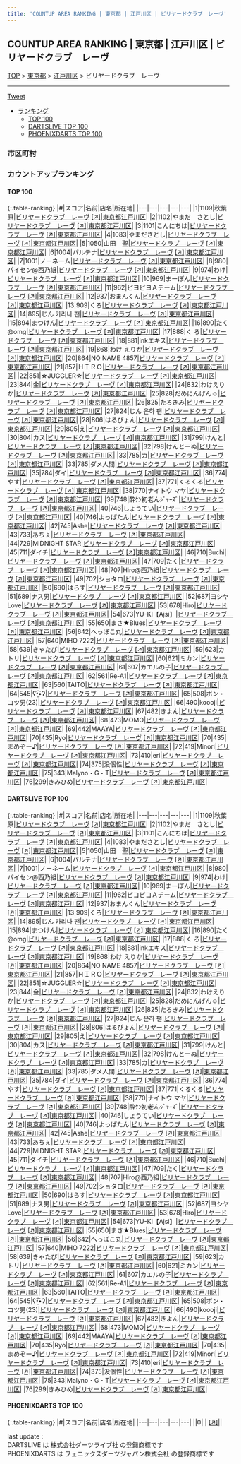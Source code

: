 ```yaml
---
title: 'COUNTUP AREA RANKING | 東京都 | 江戸川区 | ビリヤードクラブ　レーヴ'
---
```

## COUNTUP AREA RANKING | 東京都 | 江戸川区 | ビリヤードクラブ　レーヴ

[TOP](/darts/rank/) > [東京都](/darts/rank/東京都/) > [江戸川区](/darts/rank/東京都/江戸川区/) > ビリヤードクラブ　レーヴ

___

<a href="https://twitter.com/share?ref_src=twsrc%5Etfw" data-text="COUNTUP AREA RANKING | 東京都江戸川区ビリヤードクラブ　レーヴ" class="twitter-share-button" data-hashtags="DARTSLIVE,PHOENIXDARTS,darts,ダーツ" data-show-count="false">Tweet</a>

* [ランキング](#カウントアップランキング)
    * [TOP 100](#top-100)
    * [DARTSLIVE TOP 100](#dartslive-top-100)
    * [PHOENIXDARTS TOP 100](#phoenixdarts-top-100)

### 市区町村

<ul>

</ul>

### カウントアップランキング

#### TOP 100



{:.table-ranking}
|#|スコア|名前|店名|所在地|
|---|---|---|---|---|
|1|1109|<span class="rank-name-dl">秋葉原</span>|<a href="/darts/rank/shops/7b197fdbb8b308600d9b047a20a7ba1e.html">ビリヤードクラブ　レーヴ</a> <a href="https://search.dartslive.com/jp/shop/7b197fdbb8b308600d9b047a20a7ba1e">[↗]</a>|<a href="/darts/rank/東京都/江戸川区">東京都江戸川区</a>|
|2|1102|<span class="rank-name-dl">やまだ　さとし</span>|<a href="/darts/rank/shops/7b197fdbb8b308600d9b047a20a7ba1e.html">ビリヤードクラブ　レーヴ</a> <a href="https://search.dartslive.com/jp/shop/7b197fdbb8b308600d9b047a20a7ba1e">[↗]</a>|<a href="/darts/rank/東京都/江戸川区">東京都江戸川区</a>|
|3|1101|<span class="rank-name-dl">こんにちは</span>|<a href="/darts/rank/shops/7b197fdbb8b308600d9b047a20a7ba1e.html">ビリヤードクラブ　レーヴ</a> <a href="https://search.dartslive.com/jp/shop/7b197fdbb8b308600d9b047a20a7ba1e">[↗]</a>|<a href="/darts/rank/東京都/江戸川区">東京都江戸川区</a>|
|4|1083|<span class="rank-name-dl">やまださとし</span>|<a href="/darts/rank/shops/7b197fdbb8b308600d9b047a20a7ba1e.html">ビリヤードクラブ　レーヴ</a> <a href="https://search.dartslive.com/jp/shop/7b197fdbb8b308600d9b047a20a7ba1e">[↗]</a>|<a href="/darts/rank/東京都/江戸川区">東京都江戸川区</a>|
|5|1050|<span class="rank-name-dl">山田　聖</span>|<a href="/darts/rank/shops/7b197fdbb8b308600d9b047a20a7ba1e.html">ビリヤードクラブ　レーヴ</a> <a href="https://search.dartslive.com/jp/shop/7b197fdbb8b308600d9b047a20a7ba1e">[↗]</a>|<a href="/darts/rank/東京都/江戸川区">東京都江戸川区</a>|
|6|1004|<span class="rank-name-dl">パルテナ</span>|<a href="/darts/rank/shops/7b197fdbb8b308600d9b047a20a7ba1e.html">ビリヤードクラブ　レーヴ</a> <a href="https://search.dartslive.com/jp/shop/7b197fdbb8b308600d9b047a20a7ba1e">[↗]</a>|<a href="/darts/rank/東京都/江戸川区">東京都江戸川区</a>|
|7|1001|<span class="rank-name-dl">ノーネーム</span>|<a href="/darts/rank/shops/7b197fdbb8b308600d9b047a20a7ba1e.html">ビリヤードクラブ　レーヴ</a> <a href="https://search.dartslive.com/jp/shop/7b197fdbb8b308600d9b047a20a7ba1e">[↗]</a>|<a href="/darts/rank/東京都/江戸川区">東京都江戸川区</a>|
|8|980|<span class="rank-name-dl">パイセン@西乃組</span>|<a href="/darts/rank/shops/7b197fdbb8b308600d9b047a20a7ba1e.html">ビリヤードクラブ　レーヴ</a> <a href="https://search.dartslive.com/jp/shop/7b197fdbb8b308600d9b047a20a7ba1e">[↗]</a>|<a href="/darts/rank/東京都/江戸川区">東京都江戸川区</a>|
|9|974|<span class="rank-name-dl">わけ</span>|<a href="/darts/rank/shops/7b197fdbb8b308600d9b047a20a7ba1e.html">ビリヤードクラブ　レーヴ</a> <a href="https://search.dartslive.com/jp/shop/7b197fdbb8b308600d9b047a20a7ba1e">[↗]</a>|<a href="/darts/rank/東京都/江戸川区">東京都江戸川区</a>|
|10|969|<span class="rank-name-dl">まーぽん</span>|<a href="/darts/rank/shops/7b197fdbb8b308600d9b047a20a7ba1e.html">ビリヤードクラブ　レーヴ</a> <a href="https://search.dartslive.com/jp/shop/7b197fdbb8b308600d9b047a20a7ba1e">[↗]</a>|<a href="/darts/rank/東京都/江戸川区">東京都江戸川区</a>|
|11|962|<span class="rank-name-dl">ピヨピヨＡチーム</span>|<a href="/darts/rank/shops/7b197fdbb8b308600d9b047a20a7ba1e.html">ビリヤードクラブ　レーヴ</a> <a href="https://search.dartslive.com/jp/shop/7b197fdbb8b308600d9b047a20a7ba1e">[↗]</a>|<a href="/darts/rank/東京都/江戸川区">東京都江戸川区</a>|
|12|937|<span class="rank-name-dl">おまんくん</span>|<a href="/darts/rank/shops/7b197fdbb8b308600d9b047a20a7ba1e.html">ビリヤードクラブ　レーヴ</a> <a href="https://search.dartslive.com/jp/shop/7b197fdbb8b308600d9b047a20a7ba1e">[↗]</a>|<a href="/darts/rank/東京都/江戸川区">東京都江戸川区</a>|
|13|909|<span class="rank-name-dl">くろ</span>|<a href="/darts/rank/shops/7b197fdbb8b308600d9b047a20a7ba1e.html">ビリヤードクラブ　レーヴ</a> <a href="https://search.dartslive.com/jp/shop/7b197fdbb8b308600d9b047a20a7ba1e">[↗]</a>|<a href="/darts/rank/東京都/江戸川区">東京都江戸川区</a>|
|14|895|<span class="rank-name-dl">じん 카리나 팬</span>|<a href="/darts/rank/shops/7b197fdbb8b308600d9b047a20a7ba1e.html">ビリヤードクラブ　レーヴ</a> <a href="https://search.dartslive.com/jp/shop/7b197fdbb8b308600d9b047a20a7ba1e">[↗]</a>|<a href="/darts/rank/東京都/江戸川区">東京都江戸川区</a>|
|15|894|<span class="rank-name-dl">まつけん</span>|<a href="/darts/rank/shops/7b197fdbb8b308600d9b047a20a7ba1e.html">ビリヤードクラブ　レーヴ</a> <a href="https://search.dartslive.com/jp/shop/7b197fdbb8b308600d9b047a20a7ba1e">[↗]</a>|<a href="/darts/rank/東京都/江戸川区">東京都江戸川区</a>|
|16|890|<span class="rank-name-dl">たく@omg</span>|<a href="/darts/rank/shops/7b197fdbb8b308600d9b047a20a7ba1e.html">ビリヤードクラブ　レーヴ</a> <a href="https://search.dartslive.com/jp/shop/7b197fdbb8b308600d9b047a20a7ba1e">[↗]</a>|<a href="/darts/rank/東京都/江戸川区">東京都江戸川区</a>|
|17|888|<span class="rank-name-dl">く ろ</span>|<a href="/darts/rank/shops/7b197fdbb8b308600d9b047a20a7ba1e.html">ビリヤードクラブ　レーヴ</a> <a href="https://search.dartslive.com/jp/shop/7b197fdbb8b308600d9b047a20a7ba1e">[↗]</a>|<a href="/darts/rank/東京都/江戸川区">東京都江戸川区</a>|
|18|881|<span class="rank-name-dl">inkエキス</span>|<a href="/darts/rank/shops/7b197fdbb8b308600d9b047a20a7ba1e.html">ビリヤードクラブ　レーヴ</a> <a href="https://search.dartslive.com/jp/shop/7b197fdbb8b308600d9b047a20a7ba1e">[↗]</a>|<a href="/darts/rank/東京都/江戸川区">東京都江戸川区</a>|
|19|868|<span class="rank-name-dl">わけ えりか</span>|<a href="/darts/rank/shops/7b197fdbb8b308600d9b047a20a7ba1e.html">ビリヤードクラブ　レーヴ</a> <a href="https://search.dartslive.com/jp/shop/7b197fdbb8b308600d9b047a20a7ba1e">[↗]</a>|<a href="/darts/rank/東京都/江戸川区">東京都江戸川区</a>|
|20|864|<span class="rank-name-dl">NO NAME 4857</span>|<a href="/darts/rank/shops/7b197fdbb8b308600d9b047a20a7ba1e.html">ビリヤードクラブ　レーヴ</a> <a href="https://search.dartslive.com/jp/shop/7b197fdbb8b308600d9b047a20a7ba1e">[↗]</a>|<a href="/darts/rank/東京都/江戸川区">東京都江戸川区</a>|
|21|857|<span class="rank-name-dl">ＨＩＲＯ</span>|<a href="/darts/rank/shops/7b197fdbb8b308600d9b047a20a7ba1e.html">ビリヤードクラブ　レーヴ</a> <a href="https://search.dartslive.com/jp/shop/7b197fdbb8b308600d9b047a20a7ba1e">[↗]</a>|<a href="/darts/rank/東京都/江戸川区">東京都江戸川区</a>|
|22|851|<span class="rank-name-dl">☆JUGGLER☆</span>|<a href="/darts/rank/shops/7b197fdbb8b308600d9b047a20a7ba1e.html">ビリヤードクラブ　レーヴ</a> <a href="https://search.dartslive.com/jp/shop/7b197fdbb8b308600d9b047a20a7ba1e">[↗]</a>|<a href="/darts/rank/東京都/江戸川区">東京都江戸川区</a>|
|23|844|<span class="rank-name-dl">金</span>|<a href="/darts/rank/shops/7b197fdbb8b308600d9b047a20a7ba1e.html">ビリヤードクラブ　レーヴ</a> <a href="https://search.dartslive.com/jp/shop/7b197fdbb8b308600d9b047a20a7ba1e">[↗]</a>|<a href="/darts/rank/東京都/江戸川区">東京都江戸川区</a>|
|24|832|<span class="rank-name-dl">わけえりか</span>|<a href="/darts/rank/shops/7b197fdbb8b308600d9b047a20a7ba1e.html">ビリヤードクラブ　レーヴ</a> <a href="https://search.dartslive.com/jp/shop/7b197fdbb8b308600d9b047a20a7ba1e">[↗]</a>|<a href="/darts/rank/東京都/江戸川区">東京都江戸川区</a>|
|25|828|<span class="rank-name-dl">だめにんげん☺︎</span>|<a href="/darts/rank/shops/7b197fdbb8b308600d9b047a20a7ba1e.html">ビリヤードクラブ　レーヴ</a> <a href="https://search.dartslive.com/jp/shop/7b197fdbb8b308600d9b047a20a7ba1e">[↗]</a>|<a href="/darts/rank/東京都/江戸川区">東京都江戸川区</a>|
|26|825|<span class="rank-name-dl">たろきみ</span>|<a href="/darts/rank/shops/7b197fdbb8b308600d9b047a20a7ba1e.html">ビリヤードクラブ　レーヴ</a> <a href="https://search.dartslive.com/jp/shop/7b197fdbb8b308600d9b047a20a7ba1e">[↗]</a>|<a href="/darts/rank/東京都/江戸川区">東京都江戸川区</a>|
|27|824|<span class="rank-name-dl">じん 은하 팬</span>|<a href="/darts/rank/shops/7b197fdbb8b308600d9b047a20a7ba1e.html">ビリヤードクラブ　レーヴ</a> <a href="https://search.dartslive.com/jp/shop/7b197fdbb8b308600d9b047a20a7ba1e">[↗]</a>|<a href="/darts/rank/東京都/江戸川区">東京都江戸川区</a>|
|28|806|<span class="rank-name-dl">はるぴょん</span>|<a href="/darts/rank/shops/7b197fdbb8b308600d9b047a20a7ba1e.html">ビリヤードクラブ　レーヴ</a> <a href="https://search.dartslive.com/jp/shop/7b197fdbb8b308600d9b047a20a7ba1e">[↗]</a>|<a href="/darts/rank/東京都/江戸川区">東京都江戸川区</a>|
|29|805|<span class="rank-name-dl">え</span>|<a href="/darts/rank/shops/7b197fdbb8b308600d9b047a20a7ba1e.html">ビリヤードクラブ　レーヴ</a> <a href="https://search.dartslive.com/jp/shop/7b197fdbb8b308600d9b047a20a7ba1e">[↗]</a>|<a href="/darts/rank/東京都/江戸川区">東京都江戸川区</a>|
|30|804|<span class="rank-name-dl">カス</span>|<a href="/darts/rank/shops/7b197fdbb8b308600d9b047a20a7ba1e.html">ビリヤードクラブ　レーヴ</a> <a href="https://search.dartslive.com/jp/shop/7b197fdbb8b308600d9b047a20a7ba1e">[↗]</a>|<a href="/darts/rank/東京都/江戸川区">東京都江戸川区</a>|
|31|799|<span class="rank-name-dl">けんと</span>|<a href="/darts/rank/shops/7b197fdbb8b308600d9b047a20a7ba1e.html">ビリヤードクラブ　レーヴ</a> <a href="https://search.dartslive.com/jp/shop/7b197fdbb8b308600d9b047a20a7ba1e">[↗]</a>|<a href="/darts/rank/東京都/江戸川区">東京都江戸川区</a>|
|32|798|<span class="rank-name-dl">けんとーぬ</span>|<a href="/darts/rank/shops/7b197fdbb8b308600d9b047a20a7ba1e.html">ビリヤードクラブ　レーヴ</a> <a href="https://search.dartslive.com/jp/shop/7b197fdbb8b308600d9b047a20a7ba1e">[↗]</a>|<a href="/darts/rank/東京都/江戸川区">東京都江戸川区</a>|
|33|785|<span class="rank-name-dl">カ</span>|<a href="/darts/rank/shops/7b197fdbb8b308600d9b047a20a7ba1e.html">ビリヤードクラブ　レーヴ</a> <a href="https://search.dartslive.com/jp/shop/7b197fdbb8b308600d9b047a20a7ba1e">[↗]</a>|<a href="/darts/rank/東京都/江戸川区">東京都江戸川区</a>|
|33|785|<span class="rank-name-dl">ダメ人間</span>|<a href="/darts/rank/shops/7b197fdbb8b308600d9b047a20a7ba1e.html">ビリヤードクラブ　レーヴ</a> <a href="https://search.dartslive.com/jp/shop/7b197fdbb8b308600d9b047a20a7ba1e">[↗]</a>|<a href="/darts/rank/東京都/江戸川区">東京都江戸川区</a>|
|35|784|<span class="rank-name-dl">ダイ</span>|<a href="/darts/rank/shops/7b197fdbb8b308600d9b047a20a7ba1e.html">ビリヤードクラブ　レーヴ</a> <a href="https://search.dartslive.com/jp/shop/7b197fdbb8b308600d9b047a20a7ba1e">[↗]</a>|<a href="/darts/rank/東京都/江戸川区">東京都江戸川区</a>|
|36|774|<span class="rank-name-dl">やす</span>|<a href="/darts/rank/shops/7b197fdbb8b308600d9b047a20a7ba1e.html">ビリヤードクラブ　レーヴ</a> <a href="https://search.dartslive.com/jp/shop/7b197fdbb8b308600d9b047a20a7ba1e">[↗]</a>|<a href="/darts/rank/東京都/江戸川区">東京都江戸川区</a>|
|37|771|<span class="rank-name-dl">くるくる</span>|<a href="/darts/rank/shops/7b197fdbb8b308600d9b047a20a7ba1e.html">ビリヤードクラブ　レーヴ</a> <a href="https://search.dartslive.com/jp/shop/7b197fdbb8b308600d9b047a20a7ba1e">[↗]</a>|<a href="/darts/rank/東京都/江戸川区">東京都江戸川区</a>|
|38|770|<span class="rank-name-dl">ナイトウ マヤ</span>|<a href="/darts/rank/shops/7b197fdbb8b308600d9b047a20a7ba1e.html">ビリヤードクラブ　レーヴ</a> <a href="https://search.dartslive.com/jp/shop/7b197fdbb8b308600d9b047a20a7ba1e">[↗]</a>|<a href="/darts/rank/東京都/江戸川区">東京都江戸川区</a>|
|39|748|<span class="rank-name-dl">酔ｹﾝ初老んｼﾞｬｰｽﾞ</span>|<a href="/darts/rank/shops/7b197fdbb8b308600d9b047a20a7ba1e.html">ビリヤードクラブ　レーヴ</a> <a href="https://search.dartslive.com/jp/shop/7b197fdbb8b308600d9b047a20a7ba1e">[↗]</a>|<a href="/darts/rank/東京都/江戸川区">東京都江戸川区</a>|
|40|746|<span class="rank-name-dl">しょうてい</span>|<a href="/darts/rank/shops/7b197fdbb8b308600d9b047a20a7ba1e.html">ビリヤードクラブ　レーヴ</a> <a href="https://search.dartslive.com/jp/shop/7b197fdbb8b308600d9b047a20a7ba1e">[↗]</a>|<a href="/darts/rank/東京都/江戸川区">東京都江戸川区</a>|
|40|746|<span class="rank-name-dl">よっぱたん</span>|<a href="/darts/rank/shops/7b197fdbb8b308600d9b047a20a7ba1e.html">ビリヤードクラブ　レーヴ</a> <a href="https://search.dartslive.com/jp/shop/7b197fdbb8b308600d9b047a20a7ba1e">[↗]</a>|<a href="/darts/rank/東京都/江戸川区">東京都江戸川区</a>|
|42|745|<span class="rank-name-dl">Ashe</span>|<a href="/darts/rank/shops/7b197fdbb8b308600d9b047a20a7ba1e.html">ビリヤードクラブ　レーヴ</a> <a href="https://search.dartslive.com/jp/shop/7b197fdbb8b308600d9b047a20a7ba1e">[↗]</a>|<a href="/darts/rank/東京都/江戸川区">東京都江戸川区</a>|
|43|733|<span class="rank-name-dl">あちぇ</span>|<a href="/darts/rank/shops/7b197fdbb8b308600d9b047a20a7ba1e.html">ビリヤードクラブ　レーヴ</a> <a href="https://search.dartslive.com/jp/shop/7b197fdbb8b308600d9b047a20a7ba1e">[↗]</a>|<a href="/darts/rank/東京都/江戸川区">東京都江戸川区</a>|
|44|729|<span class="rank-name-dl">MIDNIGHT STAR</span>|<a href="/darts/rank/shops/7b197fdbb8b308600d9b047a20a7ba1e.html">ビリヤードクラブ　レーヴ</a> <a href="https://search.dartslive.com/jp/shop/7b197fdbb8b308600d9b047a20a7ba1e">[↗]</a>|<a href="/darts/rank/東京都/江戸川区">東京都江戸川区</a>|
|45|711|<span class="rank-name-dl">ダイチ</span>|<a href="/darts/rank/shops/7b197fdbb8b308600d9b047a20a7ba1e.html">ビリヤードクラブ　レーヴ</a> <a href="https://search.dartslive.com/jp/shop/7b197fdbb8b308600d9b047a20a7ba1e">[↗]</a>|<a href="/darts/rank/東京都/江戸川区">東京都江戸川区</a>|
|46|710|<span class="rank-name-dl">Buchi</span>|<a href="/darts/rank/shops/7b197fdbb8b308600d9b047a20a7ba1e.html">ビリヤードクラブ　レーヴ</a> <a href="https://search.dartslive.com/jp/shop/7b197fdbb8b308600d9b047a20a7ba1e">[↗]</a>|<a href="/darts/rank/東京都/江戸川区">東京都江戸川区</a>|
|47|709|<span class="rank-name-dl">たく</span>|<a href="/darts/rank/shops/7b197fdbb8b308600d9b047a20a7ba1e.html">ビリヤードクラブ　レーヴ</a> <a href="https://search.dartslive.com/jp/shop/7b197fdbb8b308600d9b047a20a7ba1e">[↗]</a>|<a href="/darts/rank/東京都/江戸川区">東京都江戸川区</a>|
|48|707|<span class="rank-name-dl">Hiro@西乃組</span>|<a href="/darts/rank/shops/7b197fdbb8b308600d9b047a20a7ba1e.html">ビリヤードクラブ　レーヴ</a> <a href="https://search.dartslive.com/jp/shop/7b197fdbb8b308600d9b047a20a7ba1e">[↗]</a>|<a href="/darts/rank/東京都/江戸川区">東京都江戸川区</a>|
|49|702|<span class="rank-name-dl">ショタロ</span>|<a href="/darts/rank/shops/7b197fdbb8b308600d9b047a20a7ba1e.html">ビリヤードクラブ　レーヴ</a> <a href="https://search.dartslive.com/jp/shop/7b197fdbb8b308600d9b047a20a7ba1e">[↗]</a>|<a href="/darts/rank/東京都/江戸川区">東京都江戸川区</a>|
|50|690|<span class="rank-name-dl">はらす</span>|<a href="/darts/rank/shops/7b197fdbb8b308600d9b047a20a7ba1e.html">ビリヤードクラブ　レーヴ</a> <a href="https://search.dartslive.com/jp/shop/7b197fdbb8b308600d9b047a20a7ba1e">[↗]</a>|<a href="/darts/rank/東京都/江戸川区">東京都江戸川区</a>|
|51|689|<span class="rank-name-dl">ナス男</span>|<a href="/darts/rank/shops/7b197fdbb8b308600d9b047a20a7ba1e.html">ビリヤードクラブ　レーヴ</a> <a href="https://search.dartslive.com/jp/shop/7b197fdbb8b308600d9b047a20a7ba1e">[↗]</a>|<a href="/darts/rank/東京都/江戸川区">東京都江戸川区</a>|
|52|687|<span class="rank-name-dl">ヨシヤLove</span>|<a href="/darts/rank/shops/7b197fdbb8b308600d9b047a20a7ba1e.html">ビリヤードクラブ　レーヴ</a> <a href="https://search.dartslive.com/jp/shop/7b197fdbb8b308600d9b047a20a7ba1e">[↗]</a>|<a href="/darts/rank/東京都/江戸川区">東京都江戸川区</a>|
|53|678|<span class="rank-name-dl">Hiro</span>|<a href="/darts/rank/shops/7b197fdbb8b308600d9b047a20a7ba1e.html">ビリヤードクラブ　レーヴ</a> <a href="https://search.dartslive.com/jp/shop/7b197fdbb8b308600d9b047a20a7ba1e">[↗]</a>|<a href="/darts/rank/東京都/江戸川区">東京都江戸川区</a>|
|54|673|<span class="rank-name-dl">YU-KI【Ajsi】</span>|<a href="/darts/rank/shops/7b197fdbb8b308600d9b047a20a7ba1e.html">ビリヤードクラブ　レーヴ</a> <a href="https://search.dartslive.com/jp/shop/7b197fdbb8b308600d9b047a20a7ba1e">[↗]</a>|<a href="/darts/rank/東京都/江戸川区">東京都江戸川区</a>|
|55|650|<span class="rank-name-dl">まさ★Blues</span>|<a href="/darts/rank/shops/7b197fdbb8b308600d9b047a20a7ba1e.html">ビリヤードクラブ　レーヴ</a> <a href="https://search.dartslive.com/jp/shop/7b197fdbb8b308600d9b047a20a7ba1e">[↗]</a>|<a href="/darts/rank/東京都/江戸川区">東京都江戸川区</a>|
|56|642|<span class="rank-name-dl">へっぽこ丸</span>|<a href="/darts/rank/shops/7b197fdbb8b308600d9b047a20a7ba1e.html">ビリヤードクラブ　レーヴ</a> <a href="https://search.dartslive.com/jp/shop/7b197fdbb8b308600d9b047a20a7ba1e">[↗]</a>|<a href="/darts/rank/東京都/江戸川区">東京都江戸川区</a>|
|57|640|<span class="rank-name-dl">MIHO 7222</span>|<a href="/darts/rank/shops/7b197fdbb8b308600d9b047a20a7ba1e.html">ビリヤードクラブ　レーヴ</a> <a href="https://search.dartslive.com/jp/shop/7b197fdbb8b308600d9b047a20a7ba1e">[↗]</a>|<a href="/darts/rank/東京都/江戸川区">東京都江戸川区</a>|
|58|639|<span class="rank-name-dl">きゃたぴ</span>|<a href="/darts/rank/shops/7b197fdbb8b308600d9b047a20a7ba1e.html">ビリヤードクラブ　レーヴ</a> <a href="https://search.dartslive.com/jp/shop/7b197fdbb8b308600d9b047a20a7ba1e">[↗]</a>|<a href="/darts/rank/東京都/江戸川区">東京都江戸川区</a>|
|59|623|<span class="rank-name-dl">カトリ</span>|<a href="/darts/rank/shops/7b197fdbb8b308600d9b047a20a7ba1e.html">ビリヤードクラブ　レーヴ</a> <a href="https://search.dartslive.com/jp/shop/7b197fdbb8b308600d9b047a20a7ba1e">[↗]</a>|<a href="/darts/rank/東京都/江戸川区">東京都江戸川区</a>|
|60|621|<span class="rank-name-dl">ミカン</span>|<a href="/darts/rank/shops/7b197fdbb8b308600d9b047a20a7ba1e.html">ビリヤードクラブ　レーヴ</a> <a href="https://search.dartslive.com/jp/shop/7b197fdbb8b308600d9b047a20a7ba1e">[↗]</a>|<a href="/darts/rank/東京都/江戸川区">東京都江戸川区</a>|
|61|607|<span class="rank-name-dl">カエルの子</span>|<a href="/darts/rank/shops/7b197fdbb8b308600d9b047a20a7ba1e.html">ビリヤードクラブ　レーヴ</a> <a href="https://search.dartslive.com/jp/shop/7b197fdbb8b308600d9b047a20a7ba1e">[↗]</a>|<a href="/darts/rank/東京都/江戸川区">東京都江戸川区</a>|
|62|561|<span class="rank-name-dl">Re-A1</span>|<a href="/darts/rank/shops/7b197fdbb8b308600d9b047a20a7ba1e.html">ビリヤードクラブ　レーヴ</a> <a href="https://search.dartslive.com/jp/shop/7b197fdbb8b308600d9b047a20a7ba1e">[↗]</a>|<a href="/darts/rank/東京都/江戸川区">東京都江戸川区</a>|
|63|560|<span class="rank-name-dl">TAITO</span>|<a href="/darts/rank/shops/7b197fdbb8b308600d9b047a20a7ba1e.html">ビリヤードクラブ　レーヴ</a> <a href="https://search.dartslive.com/jp/shop/7b197fdbb8b308600d9b047a20a7ba1e">[↗]</a>|<a href="/darts/rank/東京都/江戸川区">東京都江戸川区</a>|
|64|545|<span class="rank-name-dl">ʕ•̫͡•ʔ</span>|<a href="/darts/rank/shops/7b197fdbb8b308600d9b047a20a7ba1e.html">ビリヤードクラブ　レーヴ</a> <a href="https://search.dartslive.com/jp/shop/7b197fdbb8b308600d9b047a20a7ba1e">[↗]</a>|<a href="/darts/rank/東京都/江戸川区">東京都江戸川区</a>|
|65|508|<span class="rank-name-dl">ポン・コツ男(23)</span>|<a href="/darts/rank/shops/7b197fdbb8b308600d9b047a20a7ba1e.html">ビリヤードクラブ　レーヴ</a> <a href="https://search.dartslive.com/jp/shop/7b197fdbb8b308600d9b047a20a7ba1e">[↗]</a>|<a href="/darts/rank/東京都/江戸川区">東京都江戸川区</a>|
|66|490|<span class="rank-name-dl">koooji</span>|<a href="/darts/rank/shops/7b197fdbb8b308600d9b047a20a7ba1e.html">ビリヤードクラブ　レーヴ</a> <a href="https://search.dartslive.com/jp/shop/7b197fdbb8b308600d9b047a20a7ba1e">[↗]</a>|<a href="/darts/rank/東京都/江戸川区">東京都江戸川区</a>|
|67|482|<span class="rank-name-dl">きよん</span>|<a href="/darts/rank/shops/7b197fdbb8b308600d9b047a20a7ba1e.html">ビリヤードクラブ　レーヴ</a> <a href="https://search.dartslive.com/jp/shop/7b197fdbb8b308600d9b047a20a7ba1e">[↗]</a>|<a href="/darts/rank/東京都/江戸川区">東京都江戸川区</a>|
|68|473|<span class="rank-name-dl">MOMO</span>|<a href="/darts/rank/shops/7b197fdbb8b308600d9b047a20a7ba1e.html">ビリヤードクラブ　レーヴ</a> <a href="https://search.dartslive.com/jp/shop/7b197fdbb8b308600d9b047a20a7ba1e">[↗]</a>|<a href="/darts/rank/東京都/江戸川区">東京都江戸川区</a>|
|69|442|<span class="rank-name-dl">MAAYA</span>|<a href="/darts/rank/shops/7b197fdbb8b308600d9b047a20a7ba1e.html">ビリヤードクラブ　レーヴ</a> <a href="https://search.dartslive.com/jp/shop/7b197fdbb8b308600d9b047a20a7ba1e">[↗]</a>|<a href="/darts/rank/東京都/江戸川区">東京都江戸川区</a>|
|70|435|<span class="rank-name-dl">Ryo</span>|<a href="/darts/rank/shops/7b197fdbb8b308600d9b047a20a7ba1e.html">ビリヤードクラブ　レーヴ</a> <a href="https://search.dartslive.com/jp/shop/7b197fdbb8b308600d9b047a20a7ba1e">[↗]</a>|<a href="/darts/rank/東京都/江戸川区">東京都江戸川区</a>|
|70|435|<span class="rank-name-dl">まめぞー♪</span>|<a href="/darts/rank/shops/7b197fdbb8b308600d9b047a20a7ba1e.html">ビリヤードクラブ　レーヴ</a> <a href="https://search.dartslive.com/jp/shop/7b197fdbb8b308600d9b047a20a7ba1e">[↗]</a>|<a href="/darts/rank/東京都/江戸川区">東京都江戸川区</a>|
|72|419|<span class="rank-name-dl">Minori</span>|<a href="/darts/rank/shops/7b197fdbb8b308600d9b047a20a7ba1e.html">ビリヤードクラブ　レーヴ</a> <a href="https://search.dartslive.com/jp/shop/7b197fdbb8b308600d9b047a20a7ba1e">[↗]</a>|<a href="/darts/rank/東京都/江戸川区">東京都江戸川区</a>|
|73|410|<span class="rank-name-dl">eri</span>|<a href="/darts/rank/shops/7b197fdbb8b308600d9b047a20a7ba1e.html">ビリヤードクラブ　レーヴ</a> <a href="https://search.dartslive.com/jp/shop/7b197fdbb8b308600d9b047a20a7ba1e">[↗]</a>|<a href="/darts/rank/東京都/江戸川区">東京都江戸川区</a>|
|74|375|<span class="rank-name-dl">没個性</span>|<a href="/darts/rank/shops/7b197fdbb8b308600d9b047a20a7ba1e.html">ビリヤードクラブ　レーヴ</a> <a href="https://search.dartslive.com/jp/shop/7b197fdbb8b308600d9b047a20a7ba1e">[↗]</a>|<a href="/darts/rank/東京都/江戸川区">東京都江戸川区</a>|
|75|343|<span class="rank-name-dl">Malyno・G・T</span>|<a href="/darts/rank/shops/7b197fdbb8b308600d9b047a20a7ba1e.html">ビリヤードクラブ　レーヴ</a> <a href="https://search.dartslive.com/jp/shop/7b197fdbb8b308600d9b047a20a7ba1e">[↗]</a>|<a href="/darts/rank/東京都/江戸川区">東京都江戸川区</a>|
|76|299|<span class="rank-name-dl">きみひめ</span>|<a href="/darts/rank/shops/7b197fdbb8b308600d9b047a20a7ba1e.html">ビリヤードクラブ　レーヴ</a> <a href="https://search.dartslive.com/jp/shop/7b197fdbb8b308600d9b047a20a7ba1e">[↗]</a>|<a href="/darts/rank/東京都/江戸川区">東京都江戸川区</a>|


#### DARTSLIVE TOP 100



{:.table-ranking}
|#|スコア|名前|店名|所在地|
|---|---|---|---|---|
|1|1109|<span class="rank-name-dl">秋葉原</span>|<a href="/darts/rank/shops/7b197fdbb8b308600d9b047a20a7ba1e.html">ビリヤードクラブ　レーヴ</a> <a href="https://search.dartslive.com/jp/shop/7b197fdbb8b308600d9b047a20a7ba1e">[↗]</a>|<a href="/darts/rank/東京都/江戸川区">東京都江戸川区</a>|
|2|1102|<span class="rank-name-dl">やまだ　さとし</span>|<a href="/darts/rank/shops/7b197fdbb8b308600d9b047a20a7ba1e.html">ビリヤードクラブ　レーヴ</a> <a href="https://search.dartslive.com/jp/shop/7b197fdbb8b308600d9b047a20a7ba1e">[↗]</a>|<a href="/darts/rank/東京都/江戸川区">東京都江戸川区</a>|
|3|1101|<span class="rank-name-dl">こんにちは</span>|<a href="/darts/rank/shops/7b197fdbb8b308600d9b047a20a7ba1e.html">ビリヤードクラブ　レーヴ</a> <a href="https://search.dartslive.com/jp/shop/7b197fdbb8b308600d9b047a20a7ba1e">[↗]</a>|<a href="/darts/rank/東京都/江戸川区">東京都江戸川区</a>|
|4|1083|<span class="rank-name-dl">やまださとし</span>|<a href="/darts/rank/shops/7b197fdbb8b308600d9b047a20a7ba1e.html">ビリヤードクラブ　レーヴ</a> <a href="https://search.dartslive.com/jp/shop/7b197fdbb8b308600d9b047a20a7ba1e">[↗]</a>|<a href="/darts/rank/東京都/江戸川区">東京都江戸川区</a>|
|5|1050|<span class="rank-name-dl">山田　聖</span>|<a href="/darts/rank/shops/7b197fdbb8b308600d9b047a20a7ba1e.html">ビリヤードクラブ　レーヴ</a> <a href="https://search.dartslive.com/jp/shop/7b197fdbb8b308600d9b047a20a7ba1e">[↗]</a>|<a href="/darts/rank/東京都/江戸川区">東京都江戸川区</a>|
|6|1004|<span class="rank-name-dl">パルテナ</span>|<a href="/darts/rank/shops/7b197fdbb8b308600d9b047a20a7ba1e.html">ビリヤードクラブ　レーヴ</a> <a href="https://search.dartslive.com/jp/shop/7b197fdbb8b308600d9b047a20a7ba1e">[↗]</a>|<a href="/darts/rank/東京都/江戸川区">東京都江戸川区</a>|
|7|1001|<span class="rank-name-dl">ノーネーム</span>|<a href="/darts/rank/shops/7b197fdbb8b308600d9b047a20a7ba1e.html">ビリヤードクラブ　レーヴ</a> <a href="https://search.dartslive.com/jp/shop/7b197fdbb8b308600d9b047a20a7ba1e">[↗]</a>|<a href="/darts/rank/東京都/江戸川区">東京都江戸川区</a>|
|8|980|<span class="rank-name-dl">パイセン@西乃組</span>|<a href="/darts/rank/shops/7b197fdbb8b308600d9b047a20a7ba1e.html">ビリヤードクラブ　レーヴ</a> <a href="https://search.dartslive.com/jp/shop/7b197fdbb8b308600d9b047a20a7ba1e">[↗]</a>|<a href="/darts/rank/東京都/江戸川区">東京都江戸川区</a>|
|9|974|<span class="rank-name-dl">わけ</span>|<a href="/darts/rank/shops/7b197fdbb8b308600d9b047a20a7ba1e.html">ビリヤードクラブ　レーヴ</a> <a href="https://search.dartslive.com/jp/shop/7b197fdbb8b308600d9b047a20a7ba1e">[↗]</a>|<a href="/darts/rank/東京都/江戸川区">東京都江戸川区</a>|
|10|969|<span class="rank-name-dl">まーぽん</span>|<a href="/darts/rank/shops/7b197fdbb8b308600d9b047a20a7ba1e.html">ビリヤードクラブ　レーヴ</a> <a href="https://search.dartslive.com/jp/shop/7b197fdbb8b308600d9b047a20a7ba1e">[↗]</a>|<a href="/darts/rank/東京都/江戸川区">東京都江戸川区</a>|
|11|962|<span class="rank-name-dl">ピヨピヨＡチーム</span>|<a href="/darts/rank/shops/7b197fdbb8b308600d9b047a20a7ba1e.html">ビリヤードクラブ　レーヴ</a> <a href="https://search.dartslive.com/jp/shop/7b197fdbb8b308600d9b047a20a7ba1e">[↗]</a>|<a href="/darts/rank/東京都/江戸川区">東京都江戸川区</a>|
|12|937|<span class="rank-name-dl">おまんくん</span>|<a href="/darts/rank/shops/7b197fdbb8b308600d9b047a20a7ba1e.html">ビリヤードクラブ　レーヴ</a> <a href="https://search.dartslive.com/jp/shop/7b197fdbb8b308600d9b047a20a7ba1e">[↗]</a>|<a href="/darts/rank/東京都/江戸川区">東京都江戸川区</a>|
|13|909|<span class="rank-name-dl">くろ</span>|<a href="/darts/rank/shops/7b197fdbb8b308600d9b047a20a7ba1e.html">ビリヤードクラブ　レーヴ</a> <a href="https://search.dartslive.com/jp/shop/7b197fdbb8b308600d9b047a20a7ba1e">[↗]</a>|<a href="/darts/rank/東京都/江戸川区">東京都江戸川区</a>|
|14|895|<span class="rank-name-dl">じん 카리나 팬</span>|<a href="/darts/rank/shops/7b197fdbb8b308600d9b047a20a7ba1e.html">ビリヤードクラブ　レーヴ</a> <a href="https://search.dartslive.com/jp/shop/7b197fdbb8b308600d9b047a20a7ba1e">[↗]</a>|<a href="/darts/rank/東京都/江戸川区">東京都江戸川区</a>|
|15|894|<span class="rank-name-dl">まつけん</span>|<a href="/darts/rank/shops/7b197fdbb8b308600d9b047a20a7ba1e.html">ビリヤードクラブ　レーヴ</a> <a href="https://search.dartslive.com/jp/shop/7b197fdbb8b308600d9b047a20a7ba1e">[↗]</a>|<a href="/darts/rank/東京都/江戸川区">東京都江戸川区</a>|
|16|890|<span class="rank-name-dl">たく@omg</span>|<a href="/darts/rank/shops/7b197fdbb8b308600d9b047a20a7ba1e.html">ビリヤードクラブ　レーヴ</a> <a href="https://search.dartslive.com/jp/shop/7b197fdbb8b308600d9b047a20a7ba1e">[↗]</a>|<a href="/darts/rank/東京都/江戸川区">東京都江戸川区</a>|
|17|888|<span class="rank-name-dl">く ろ</span>|<a href="/darts/rank/shops/7b197fdbb8b308600d9b047a20a7ba1e.html">ビリヤードクラブ　レーヴ</a> <a href="https://search.dartslive.com/jp/shop/7b197fdbb8b308600d9b047a20a7ba1e">[↗]</a>|<a href="/darts/rank/東京都/江戸川区">東京都江戸川区</a>|
|18|881|<span class="rank-name-dl">inkエキス</span>|<a href="/darts/rank/shops/7b197fdbb8b308600d9b047a20a7ba1e.html">ビリヤードクラブ　レーヴ</a> <a href="https://search.dartslive.com/jp/shop/7b197fdbb8b308600d9b047a20a7ba1e">[↗]</a>|<a href="/darts/rank/東京都/江戸川区">東京都江戸川区</a>|
|19|868|<span class="rank-name-dl">わけ えりか</span>|<a href="/darts/rank/shops/7b197fdbb8b308600d9b047a20a7ba1e.html">ビリヤードクラブ　レーヴ</a> <a href="https://search.dartslive.com/jp/shop/7b197fdbb8b308600d9b047a20a7ba1e">[↗]</a>|<a href="/darts/rank/東京都/江戸川区">東京都江戸川区</a>|
|20|864|<span class="rank-name-dl">NO NAME 4857</span>|<a href="/darts/rank/shops/7b197fdbb8b308600d9b047a20a7ba1e.html">ビリヤードクラブ　レーヴ</a> <a href="https://search.dartslive.com/jp/shop/7b197fdbb8b308600d9b047a20a7ba1e">[↗]</a>|<a href="/darts/rank/東京都/江戸川区">東京都江戸川区</a>|
|21|857|<span class="rank-name-dl">ＨＩＲＯ</span>|<a href="/darts/rank/shops/7b197fdbb8b308600d9b047a20a7ba1e.html">ビリヤードクラブ　レーヴ</a> <a href="https://search.dartslive.com/jp/shop/7b197fdbb8b308600d9b047a20a7ba1e">[↗]</a>|<a href="/darts/rank/東京都/江戸川区">東京都江戸川区</a>|
|22|851|<span class="rank-name-dl">☆JUGGLER☆</span>|<a href="/darts/rank/shops/7b197fdbb8b308600d9b047a20a7ba1e.html">ビリヤードクラブ　レーヴ</a> <a href="https://search.dartslive.com/jp/shop/7b197fdbb8b308600d9b047a20a7ba1e">[↗]</a>|<a href="/darts/rank/東京都/江戸川区">東京都江戸川区</a>|
|23|844|<span class="rank-name-dl">金</span>|<a href="/darts/rank/shops/7b197fdbb8b308600d9b047a20a7ba1e.html">ビリヤードクラブ　レーヴ</a> <a href="https://search.dartslive.com/jp/shop/7b197fdbb8b308600d9b047a20a7ba1e">[↗]</a>|<a href="/darts/rank/東京都/江戸川区">東京都江戸川区</a>|
|24|832|<span class="rank-name-dl">わけえりか</span>|<a href="/darts/rank/shops/7b197fdbb8b308600d9b047a20a7ba1e.html">ビリヤードクラブ　レーヴ</a> <a href="https://search.dartslive.com/jp/shop/7b197fdbb8b308600d9b047a20a7ba1e">[↗]</a>|<a href="/darts/rank/東京都/江戸川区">東京都江戸川区</a>|
|25|828|<span class="rank-name-dl">だめにんげん☺︎</span>|<a href="/darts/rank/shops/7b197fdbb8b308600d9b047a20a7ba1e.html">ビリヤードクラブ　レーヴ</a> <a href="https://search.dartslive.com/jp/shop/7b197fdbb8b308600d9b047a20a7ba1e">[↗]</a>|<a href="/darts/rank/東京都/江戸川区">東京都江戸川区</a>|
|26|825|<span class="rank-name-dl">たろきみ</span>|<a href="/darts/rank/shops/7b197fdbb8b308600d9b047a20a7ba1e.html">ビリヤードクラブ　レーヴ</a> <a href="https://search.dartslive.com/jp/shop/7b197fdbb8b308600d9b047a20a7ba1e">[↗]</a>|<a href="/darts/rank/東京都/江戸川区">東京都江戸川区</a>|
|27|824|<span class="rank-name-dl">じん 은하 팬</span>|<a href="/darts/rank/shops/7b197fdbb8b308600d9b047a20a7ba1e.html">ビリヤードクラブ　レーヴ</a> <a href="https://search.dartslive.com/jp/shop/7b197fdbb8b308600d9b047a20a7ba1e">[↗]</a>|<a href="/darts/rank/東京都/江戸川区">東京都江戸川区</a>|
|28|806|<span class="rank-name-dl">はるぴょん</span>|<a href="/darts/rank/shops/7b197fdbb8b308600d9b047a20a7ba1e.html">ビリヤードクラブ　レーヴ</a> <a href="https://search.dartslive.com/jp/shop/7b197fdbb8b308600d9b047a20a7ba1e">[↗]</a>|<a href="/darts/rank/東京都/江戸川区">東京都江戸川区</a>|
|29|805|<span class="rank-name-dl">え</span>|<a href="/darts/rank/shops/7b197fdbb8b308600d9b047a20a7ba1e.html">ビリヤードクラブ　レーヴ</a> <a href="https://search.dartslive.com/jp/shop/7b197fdbb8b308600d9b047a20a7ba1e">[↗]</a>|<a href="/darts/rank/東京都/江戸川区">東京都江戸川区</a>|
|30|804|<span class="rank-name-dl">カス</span>|<a href="/darts/rank/shops/7b197fdbb8b308600d9b047a20a7ba1e.html">ビリヤードクラブ　レーヴ</a> <a href="https://search.dartslive.com/jp/shop/7b197fdbb8b308600d9b047a20a7ba1e">[↗]</a>|<a href="/darts/rank/東京都/江戸川区">東京都江戸川区</a>|
|31|799|<span class="rank-name-dl">けんと</span>|<a href="/darts/rank/shops/7b197fdbb8b308600d9b047a20a7ba1e.html">ビリヤードクラブ　レーヴ</a> <a href="https://search.dartslive.com/jp/shop/7b197fdbb8b308600d9b047a20a7ba1e">[↗]</a>|<a href="/darts/rank/東京都/江戸川区">東京都江戸川区</a>|
|32|798|<span class="rank-name-dl">けんとーぬ</span>|<a href="/darts/rank/shops/7b197fdbb8b308600d9b047a20a7ba1e.html">ビリヤードクラブ　レーヴ</a> <a href="https://search.dartslive.com/jp/shop/7b197fdbb8b308600d9b047a20a7ba1e">[↗]</a>|<a href="/darts/rank/東京都/江戸川区">東京都江戸川区</a>|
|33|785|<span class="rank-name-dl">カ</span>|<a href="/darts/rank/shops/7b197fdbb8b308600d9b047a20a7ba1e.html">ビリヤードクラブ　レーヴ</a> <a href="https://search.dartslive.com/jp/shop/7b197fdbb8b308600d9b047a20a7ba1e">[↗]</a>|<a href="/darts/rank/東京都/江戸川区">東京都江戸川区</a>|
|33|785|<span class="rank-name-dl">ダメ人間</span>|<a href="/darts/rank/shops/7b197fdbb8b308600d9b047a20a7ba1e.html">ビリヤードクラブ　レーヴ</a> <a href="https://search.dartslive.com/jp/shop/7b197fdbb8b308600d9b047a20a7ba1e">[↗]</a>|<a href="/darts/rank/東京都/江戸川区">東京都江戸川区</a>|
|35|784|<span class="rank-name-dl">ダイ</span>|<a href="/darts/rank/shops/7b197fdbb8b308600d9b047a20a7ba1e.html">ビリヤードクラブ　レーヴ</a> <a href="https://search.dartslive.com/jp/shop/7b197fdbb8b308600d9b047a20a7ba1e">[↗]</a>|<a href="/darts/rank/東京都/江戸川区">東京都江戸川区</a>|
|36|774|<span class="rank-name-dl">やす</span>|<a href="/darts/rank/shops/7b197fdbb8b308600d9b047a20a7ba1e.html">ビリヤードクラブ　レーヴ</a> <a href="https://search.dartslive.com/jp/shop/7b197fdbb8b308600d9b047a20a7ba1e">[↗]</a>|<a href="/darts/rank/東京都/江戸川区">東京都江戸川区</a>|
|37|771|<span class="rank-name-dl">くるくる</span>|<a href="/darts/rank/shops/7b197fdbb8b308600d9b047a20a7ba1e.html">ビリヤードクラブ　レーヴ</a> <a href="https://search.dartslive.com/jp/shop/7b197fdbb8b308600d9b047a20a7ba1e">[↗]</a>|<a href="/darts/rank/東京都/江戸川区">東京都江戸川区</a>|
|38|770|<span class="rank-name-dl">ナイトウ マヤ</span>|<a href="/darts/rank/shops/7b197fdbb8b308600d9b047a20a7ba1e.html">ビリヤードクラブ　レーヴ</a> <a href="https://search.dartslive.com/jp/shop/7b197fdbb8b308600d9b047a20a7ba1e">[↗]</a>|<a href="/darts/rank/東京都/江戸川区">東京都江戸川区</a>|
|39|748|<span class="rank-name-dl">酔ｹﾝ初老んｼﾞｬｰｽﾞ</span>|<a href="/darts/rank/shops/7b197fdbb8b308600d9b047a20a7ba1e.html">ビリヤードクラブ　レーヴ</a> <a href="https://search.dartslive.com/jp/shop/7b197fdbb8b308600d9b047a20a7ba1e">[↗]</a>|<a href="/darts/rank/東京都/江戸川区">東京都江戸川区</a>|
|40|746|<span class="rank-name-dl">しょうてい</span>|<a href="/darts/rank/shops/7b197fdbb8b308600d9b047a20a7ba1e.html">ビリヤードクラブ　レーヴ</a> <a href="https://search.dartslive.com/jp/shop/7b197fdbb8b308600d9b047a20a7ba1e">[↗]</a>|<a href="/darts/rank/東京都/江戸川区">東京都江戸川区</a>|
|40|746|<span class="rank-name-dl">よっぱたん</span>|<a href="/darts/rank/shops/7b197fdbb8b308600d9b047a20a7ba1e.html">ビリヤードクラブ　レーヴ</a> <a href="https://search.dartslive.com/jp/shop/7b197fdbb8b308600d9b047a20a7ba1e">[↗]</a>|<a href="/darts/rank/東京都/江戸川区">東京都江戸川区</a>|
|42|745|<span class="rank-name-dl">Ashe</span>|<a href="/darts/rank/shops/7b197fdbb8b308600d9b047a20a7ba1e.html">ビリヤードクラブ　レーヴ</a> <a href="https://search.dartslive.com/jp/shop/7b197fdbb8b308600d9b047a20a7ba1e">[↗]</a>|<a href="/darts/rank/東京都/江戸川区">東京都江戸川区</a>|
|43|733|<span class="rank-name-dl">あちぇ</span>|<a href="/darts/rank/shops/7b197fdbb8b308600d9b047a20a7ba1e.html">ビリヤードクラブ　レーヴ</a> <a href="https://search.dartslive.com/jp/shop/7b197fdbb8b308600d9b047a20a7ba1e">[↗]</a>|<a href="/darts/rank/東京都/江戸川区">東京都江戸川区</a>|
|44|729|<span class="rank-name-dl">MIDNIGHT STAR</span>|<a href="/darts/rank/shops/7b197fdbb8b308600d9b047a20a7ba1e.html">ビリヤードクラブ　レーヴ</a> <a href="https://search.dartslive.com/jp/shop/7b197fdbb8b308600d9b047a20a7ba1e">[↗]</a>|<a href="/darts/rank/東京都/江戸川区">東京都江戸川区</a>|
|45|711|<span class="rank-name-dl">ダイチ</span>|<a href="/darts/rank/shops/7b197fdbb8b308600d9b047a20a7ba1e.html">ビリヤードクラブ　レーヴ</a> <a href="https://search.dartslive.com/jp/shop/7b197fdbb8b308600d9b047a20a7ba1e">[↗]</a>|<a href="/darts/rank/東京都/江戸川区">東京都江戸川区</a>|
|46|710|<span class="rank-name-dl">Buchi</span>|<a href="/darts/rank/shops/7b197fdbb8b308600d9b047a20a7ba1e.html">ビリヤードクラブ　レーヴ</a> <a href="https://search.dartslive.com/jp/shop/7b197fdbb8b308600d9b047a20a7ba1e">[↗]</a>|<a href="/darts/rank/東京都/江戸川区">東京都江戸川区</a>|
|47|709|<span class="rank-name-dl">たく</span>|<a href="/darts/rank/shops/7b197fdbb8b308600d9b047a20a7ba1e.html">ビリヤードクラブ　レーヴ</a> <a href="https://search.dartslive.com/jp/shop/7b197fdbb8b308600d9b047a20a7ba1e">[↗]</a>|<a href="/darts/rank/東京都/江戸川区">東京都江戸川区</a>|
|48|707|<span class="rank-name-dl">Hiro@西乃組</span>|<a href="/darts/rank/shops/7b197fdbb8b308600d9b047a20a7ba1e.html">ビリヤードクラブ　レーヴ</a> <a href="https://search.dartslive.com/jp/shop/7b197fdbb8b308600d9b047a20a7ba1e">[↗]</a>|<a href="/darts/rank/東京都/江戸川区">東京都江戸川区</a>|
|49|702|<span class="rank-name-dl">ショタロ</span>|<a href="/darts/rank/shops/7b197fdbb8b308600d9b047a20a7ba1e.html">ビリヤードクラブ　レーヴ</a> <a href="https://search.dartslive.com/jp/shop/7b197fdbb8b308600d9b047a20a7ba1e">[↗]</a>|<a href="/darts/rank/東京都/江戸川区">東京都江戸川区</a>|
|50|690|<span class="rank-name-dl">はらす</span>|<a href="/darts/rank/shops/7b197fdbb8b308600d9b047a20a7ba1e.html">ビリヤードクラブ　レーヴ</a> <a href="https://search.dartslive.com/jp/shop/7b197fdbb8b308600d9b047a20a7ba1e">[↗]</a>|<a href="/darts/rank/東京都/江戸川区">東京都江戸川区</a>|
|51|689|<span class="rank-name-dl">ナス男</span>|<a href="/darts/rank/shops/7b197fdbb8b308600d9b047a20a7ba1e.html">ビリヤードクラブ　レーヴ</a> <a href="https://search.dartslive.com/jp/shop/7b197fdbb8b308600d9b047a20a7ba1e">[↗]</a>|<a href="/darts/rank/東京都/江戸川区">東京都江戸川区</a>|
|52|687|<span class="rank-name-dl">ヨシヤLove</span>|<a href="/darts/rank/shops/7b197fdbb8b308600d9b047a20a7ba1e.html">ビリヤードクラブ　レーヴ</a> <a href="https://search.dartslive.com/jp/shop/7b197fdbb8b308600d9b047a20a7ba1e">[↗]</a>|<a href="/darts/rank/東京都/江戸川区">東京都江戸川区</a>|
|53|678|<span class="rank-name-dl">Hiro</span>|<a href="/darts/rank/shops/7b197fdbb8b308600d9b047a20a7ba1e.html">ビリヤードクラブ　レーヴ</a> <a href="https://search.dartslive.com/jp/shop/7b197fdbb8b308600d9b047a20a7ba1e">[↗]</a>|<a href="/darts/rank/東京都/江戸川区">東京都江戸川区</a>|
|54|673|<span class="rank-name-dl">YU-KI【Ajsi】</span>|<a href="/darts/rank/shops/7b197fdbb8b308600d9b047a20a7ba1e.html">ビリヤードクラブ　レーヴ</a> <a href="https://search.dartslive.com/jp/shop/7b197fdbb8b308600d9b047a20a7ba1e">[↗]</a>|<a href="/darts/rank/東京都/江戸川区">東京都江戸川区</a>|
|55|650|<span class="rank-name-dl">まさ★Blues</span>|<a href="/darts/rank/shops/7b197fdbb8b308600d9b047a20a7ba1e.html">ビリヤードクラブ　レーヴ</a> <a href="https://search.dartslive.com/jp/shop/7b197fdbb8b308600d9b047a20a7ba1e">[↗]</a>|<a href="/darts/rank/東京都/江戸川区">東京都江戸川区</a>|
|56|642|<span class="rank-name-dl">へっぽこ丸</span>|<a href="/darts/rank/shops/7b197fdbb8b308600d9b047a20a7ba1e.html">ビリヤードクラブ　レーヴ</a> <a href="https://search.dartslive.com/jp/shop/7b197fdbb8b308600d9b047a20a7ba1e">[↗]</a>|<a href="/darts/rank/東京都/江戸川区">東京都江戸川区</a>|
|57|640|<span class="rank-name-dl">MIHO 7222</span>|<a href="/darts/rank/shops/7b197fdbb8b308600d9b047a20a7ba1e.html">ビリヤードクラブ　レーヴ</a> <a href="https://search.dartslive.com/jp/shop/7b197fdbb8b308600d9b047a20a7ba1e">[↗]</a>|<a href="/darts/rank/東京都/江戸川区">東京都江戸川区</a>|
|58|639|<span class="rank-name-dl">きゃたぴ</span>|<a href="/darts/rank/shops/7b197fdbb8b308600d9b047a20a7ba1e.html">ビリヤードクラブ　レーヴ</a> <a href="https://search.dartslive.com/jp/shop/7b197fdbb8b308600d9b047a20a7ba1e">[↗]</a>|<a href="/darts/rank/東京都/江戸川区">東京都江戸川区</a>|
|59|623|<span class="rank-name-dl">カトリ</span>|<a href="/darts/rank/shops/7b197fdbb8b308600d9b047a20a7ba1e.html">ビリヤードクラブ　レーヴ</a> <a href="https://search.dartslive.com/jp/shop/7b197fdbb8b308600d9b047a20a7ba1e">[↗]</a>|<a href="/darts/rank/東京都/江戸川区">東京都江戸川区</a>|
|60|621|<span class="rank-name-dl">ミカン</span>|<a href="/darts/rank/shops/7b197fdbb8b308600d9b047a20a7ba1e.html">ビリヤードクラブ　レーヴ</a> <a href="https://search.dartslive.com/jp/shop/7b197fdbb8b308600d9b047a20a7ba1e">[↗]</a>|<a href="/darts/rank/東京都/江戸川区">東京都江戸川区</a>|
|61|607|<span class="rank-name-dl">カエルの子</span>|<a href="/darts/rank/shops/7b197fdbb8b308600d9b047a20a7ba1e.html">ビリヤードクラブ　レーヴ</a> <a href="https://search.dartslive.com/jp/shop/7b197fdbb8b308600d9b047a20a7ba1e">[↗]</a>|<a href="/darts/rank/東京都/江戸川区">東京都江戸川区</a>|
|62|561|<span class="rank-name-dl">Re-A1</span>|<a href="/darts/rank/shops/7b197fdbb8b308600d9b047a20a7ba1e.html">ビリヤードクラブ　レーヴ</a> <a href="https://search.dartslive.com/jp/shop/7b197fdbb8b308600d9b047a20a7ba1e">[↗]</a>|<a href="/darts/rank/東京都/江戸川区">東京都江戸川区</a>|
|63|560|<span class="rank-name-dl">TAITO</span>|<a href="/darts/rank/shops/7b197fdbb8b308600d9b047a20a7ba1e.html">ビリヤードクラブ　レーヴ</a> <a href="https://search.dartslive.com/jp/shop/7b197fdbb8b308600d9b047a20a7ba1e">[↗]</a>|<a href="/darts/rank/東京都/江戸川区">東京都江戸川区</a>|
|64|545|<span class="rank-name-dl">ʕ•̫͡•ʔ</span>|<a href="/darts/rank/shops/7b197fdbb8b308600d9b047a20a7ba1e.html">ビリヤードクラブ　レーヴ</a> <a href="https://search.dartslive.com/jp/shop/7b197fdbb8b308600d9b047a20a7ba1e">[↗]</a>|<a href="/darts/rank/東京都/江戸川区">東京都江戸川区</a>|
|65|508|<span class="rank-name-dl">ポン・コツ男(23)</span>|<a href="/darts/rank/shops/7b197fdbb8b308600d9b047a20a7ba1e.html">ビリヤードクラブ　レーヴ</a> <a href="https://search.dartslive.com/jp/shop/7b197fdbb8b308600d9b047a20a7ba1e">[↗]</a>|<a href="/darts/rank/東京都/江戸川区">東京都江戸川区</a>|
|66|490|<span class="rank-name-dl">koooji</span>|<a href="/darts/rank/shops/7b197fdbb8b308600d9b047a20a7ba1e.html">ビリヤードクラブ　レーヴ</a> <a href="https://search.dartslive.com/jp/shop/7b197fdbb8b308600d9b047a20a7ba1e">[↗]</a>|<a href="/darts/rank/東京都/江戸川区">東京都江戸川区</a>|
|67|482|<span class="rank-name-dl">きよん</span>|<a href="/darts/rank/shops/7b197fdbb8b308600d9b047a20a7ba1e.html">ビリヤードクラブ　レーヴ</a> <a href="https://search.dartslive.com/jp/shop/7b197fdbb8b308600d9b047a20a7ba1e">[↗]</a>|<a href="/darts/rank/東京都/江戸川区">東京都江戸川区</a>|
|68|473|<span class="rank-name-dl">MOMO</span>|<a href="/darts/rank/shops/7b197fdbb8b308600d9b047a20a7ba1e.html">ビリヤードクラブ　レーヴ</a> <a href="https://search.dartslive.com/jp/shop/7b197fdbb8b308600d9b047a20a7ba1e">[↗]</a>|<a href="/darts/rank/東京都/江戸川区">東京都江戸川区</a>|
|69|442|<span class="rank-name-dl">MAAYA</span>|<a href="/darts/rank/shops/7b197fdbb8b308600d9b047a20a7ba1e.html">ビリヤードクラブ　レーヴ</a> <a href="https://search.dartslive.com/jp/shop/7b197fdbb8b308600d9b047a20a7ba1e">[↗]</a>|<a href="/darts/rank/東京都/江戸川区">東京都江戸川区</a>|
|70|435|<span class="rank-name-dl">Ryo</span>|<a href="/darts/rank/shops/7b197fdbb8b308600d9b047a20a7ba1e.html">ビリヤードクラブ　レーヴ</a> <a href="https://search.dartslive.com/jp/shop/7b197fdbb8b308600d9b047a20a7ba1e">[↗]</a>|<a href="/darts/rank/東京都/江戸川区">東京都江戸川区</a>|
|70|435|<span class="rank-name-dl">まめぞー♪</span>|<a href="/darts/rank/shops/7b197fdbb8b308600d9b047a20a7ba1e.html">ビリヤードクラブ　レーヴ</a> <a href="https://search.dartslive.com/jp/shop/7b197fdbb8b308600d9b047a20a7ba1e">[↗]</a>|<a href="/darts/rank/東京都/江戸川区">東京都江戸川区</a>|
|72|419|<span class="rank-name-dl">Minori</span>|<a href="/darts/rank/shops/7b197fdbb8b308600d9b047a20a7ba1e.html">ビリヤードクラブ　レーヴ</a> <a href="https://search.dartslive.com/jp/shop/7b197fdbb8b308600d9b047a20a7ba1e">[↗]</a>|<a href="/darts/rank/東京都/江戸川区">東京都江戸川区</a>|
|73|410|<span class="rank-name-dl">eri</span>|<a href="/darts/rank/shops/7b197fdbb8b308600d9b047a20a7ba1e.html">ビリヤードクラブ　レーヴ</a> <a href="https://search.dartslive.com/jp/shop/7b197fdbb8b308600d9b047a20a7ba1e">[↗]</a>|<a href="/darts/rank/東京都/江戸川区">東京都江戸川区</a>|
|74|375|<span class="rank-name-dl">没個性</span>|<a href="/darts/rank/shops/7b197fdbb8b308600d9b047a20a7ba1e.html">ビリヤードクラブ　レーヴ</a> <a href="https://search.dartslive.com/jp/shop/7b197fdbb8b308600d9b047a20a7ba1e">[↗]</a>|<a href="/darts/rank/東京都/江戸川区">東京都江戸川区</a>|
|75|343|<span class="rank-name-dl">Malyno・G・T</span>|<a href="/darts/rank/shops/7b197fdbb8b308600d9b047a20a7ba1e.html">ビリヤードクラブ　レーヴ</a> <a href="https://search.dartslive.com/jp/shop/7b197fdbb8b308600d9b047a20a7ba1e">[↗]</a>|<a href="/darts/rank/東京都/江戸川区">東京都江戸川区</a>|
|76|299|<span class="rank-name-dl">きみひめ</span>|<a href="/darts/rank/shops/7b197fdbb8b308600d9b047a20a7ba1e.html">ビリヤードクラブ　レーヴ</a> <a href="https://search.dartslive.com/jp/shop/7b197fdbb8b308600d9b047a20a7ba1e">[↗]</a>|<a href="/darts/rank/東京都/江戸川区">東京都江戸川区</a>|


#### PHOENIXDARTS TOP 100



{:.table-ranking}
|#|スコア|名前|店名|所在地|
|---|---|---|---|---|
||0|<span class="rank-name-dl"> </span>|<a href="/darts/rank/shops/.html"></a> <a href="">[↗]</a>|<a href="/darts/rank//"></a>|


<div class="footer border-top border-gray-light mt-5 pt-3 text-right text-gray">
    last update : <span style="font-weight: italic" id="foot_last_modified"></span><br />
    DARTSLIVE は 株式会社ダーツライブ社 の登録商標です<br />
    PHOENIXDARTS は フェニックスダーツジャパン株式会社 の登録商標です<br />
</div>

<script src="https://cdnjs.cloudflare.com/ajax/libs/jquery.tablesorter/2.31.3/js/jquery.tablesorter.min.js" integrity="sha512-qzgd5cYSZcosqpzpn7zF2ZId8f/8CHmFKZ8j7mU4OUXTNRd5g+ZHBPsgKEwoqxCtdQvExE5LprwwPAgoicguNg==" crossorigin="anonymous" referrerpolicy="no-referrer"></script>
<link rel="stylesheet" href="https://cdnjs.cloudflare.com/ajax/libs/jquery.tablesorter/2.31.3/css/theme.default.min.css" integrity="sha512-wghhOJkjQX0Lh3NSWvNKeZ0ZpNn+SPVXX1Qyc9OCaogADktxrBiBdKGDoqVUOyhStvMBmJQ8ZdMHiR3wuEq8+w==" crossorigin="anonymous" referrerpolicy="no-referrer" />
<script>
$(function() {
    $(".table-ranking").tablesorter({sortList:[[0, 0]]});
    $("#foot_last_modified").text(formatDate(new Date(document.lastModified), 'yyyy-MM-dd HH:mm:ss'));
});
</script>

<script async src="https://platform.twitter.com/widgets.js" charset="utf-8"></script>